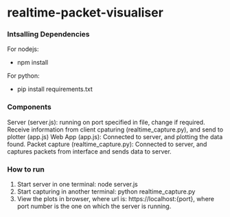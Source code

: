 # realtime-packet-visualiser

### Intsalling Dependencies
For nodejs:
- npm install

For python:
- pip install requirements.txt


### Components
Server (server.js): running on port specified in file, change if required. Receive information from client cpaturing (realtime_capture.py), and send to plotter (app.js)
Web App (app.js): Connected to server, and plotting the data found.
Packet capture (realtime_capture.py): Connected to server, and captures packets from interface and sends data to server.

### How to run
1. Start server in one terminal: node server.js
2. Start capturing in another terminal: python realtime_capture.py
3. View the plots in browser, where url is: https://localhost:{port}, where port number is the one on which the server is running.

